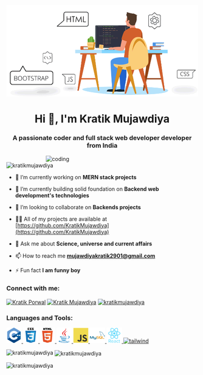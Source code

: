 ![logo](https://github.com/KratikMujawdiya/Kratik-Mujawdiya/blob/main/Github%20Banner.gif)
<h1 align="center">Hi 👋, I'm Kratik Mujawdiya</h1>
<h3 align="center">A passionate coder and full stack web developer developer from India</h3>

<img align="right" alt="coding" width="400" src="https://user-images.githubusercontent.com/55389276/140866485-8fb1c876-9a8f-4d6a-98dc-08c4981eaf70.gif">

<p align="left"> <img src="https://komarev.com/ghpvc/?username=kratikmujawdiya&label=Profile%20views&color=0e75b6&style=flat" alt="kratikmujawdiya" /> </p>

- 🔭 I’m currently working on **MERN stack projects**

- 🌱 I’m currently building solid foundation on **Backend web development's technologies**

- 👯 I’m looking to collaborate on **Backends projects**

- 👨‍💻 All of my projects are available at [https://github.com/KratikMujawdiya](https://github.com/KratikMujawdiya)

- 💬 Ask me about **Science, universe and current affairs**

- 📫 How to reach me **mujawdiyakratik2901@gmail.com**

- ⚡ Fun fact **I am funny boy**

<h3 align="left">Connect with me:</h3>
<p align="left">
<a href="https://www.linkedin.com/in/kratik-mujawdiya-77b917253" target="blank"><img align="center" src="https://raw.githubusercontent.com/rahuldkjain/github-profile-readme-generator/master/src/images/icons/Social/linked-in-alt.svg" alt="Kratik Porwal" height="30" width="40" /></a>
<a href="https://facebook.com/Kratik Mujawdiya" target="blank"><img align="center" src="https://raw.githubusercontent.com/rahuldkjain/github-profile-readme-generator/master/src/images/icons/Social/facebook.svg" alt="Kratik Mujawdiya" height="30" width="40" /></a>
<a href="https://instagram.com/kratikmujawdiya" target="blank"><img align="center" src="https://raw.githubusercontent.com/rahuldkjain/github-profile-readme-generator/master/src/images/icons/Social/instagram.svg" alt="kratikmujawdiya" height="30" width="40" /></a>
</p>

<h3 align="left">Languages and Tools:</h3>
<p align="left"> <a href="https://www.w3schools.com/cpp/" target="_blank" rel="noreferrer"> <img src="https://raw.githubusercontent.com/devicons/devicon/master/icons/cplusplus/cplusplus-original.svg" alt="cplusplus" width="40" height="40"/> </a> <a href="https://www.w3schools.com/css/" target="_blank" rel="noreferrer"> <img src="https://raw.githubusercontent.com/devicons/devicon/master/icons/css3/css3-original-wordmark.svg" alt="css3" width="40" height="40"/> </a> <a href="https://www.w3.org/html/" target="_blank" rel="noreferrer"> <img src="https://raw.githubusercontent.com/devicons/devicon/master/icons/html5/html5-original-wordmark.svg" alt="html5" width="40" height="40"/> </a> <a href="https://www.java.com" target="_blank" rel="noreferrer"> <img src="https://raw.githubusercontent.com/devicons/devicon/master/icons/java/java-original.svg" alt="java" width="40" height="40"/> </a> <a href="https://developer.mozilla.org/en-US/docs/Web/JavaScript" target="_blank" rel="noreferrer"> <img src="https://raw.githubusercontent.com/devicons/devicon/master/icons/javascript/javascript-original.svg" alt="javascript" width="40" height="40"/> </a> <a href="https://www.mysql.com/" target="_blank" rel="noreferrer"> <img src="https://raw.githubusercontent.com/devicons/devicon/master/icons/mysql/mysql-original-wordmark.svg" alt="mysql" width="40" height="40"/> </a> <a href="https://reactjs.org/" target="_blank" rel="noreferrer"> <img src="https://raw.githubusercontent.com/devicons/devicon/master/icons/react/react-original-wordmark.svg" alt="react" width="40" height="40"/> </a> <a href="https://tailwindcss.com/" target="_blank" rel="noreferrer"> <img src="https://www.vectorlogo.zone/logos/tailwindcss/tailwindcss-icon.svg" alt="tailwind" width="40" height="40"/> </a> </p>

<p><img align="left" src="https://github-readme-stats.vercel.app/api/top-langs?username=kratikmujawdiya&show_icons=true&locale=en&layout=compact" alt="kratikmujawdiya" /></p>

<p>&nbsp;<img align="center" src="https://github-readme-stats.vercel.app/api?username=kratikmujawdiya&show_icons=true&locale=en" alt="kratikmujawdiya" /></p>

<p><img align="center" src="https://github-readme-streak-stats.herokuapp.com/?user=kratikmujawdiya&" alt="kratikmujawdiya" /></p>
